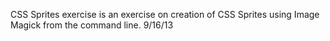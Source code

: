 CSS Sprites exercise is an exercise on creation of CSS Sprites using Image Magick from the command line.  9/16/13
